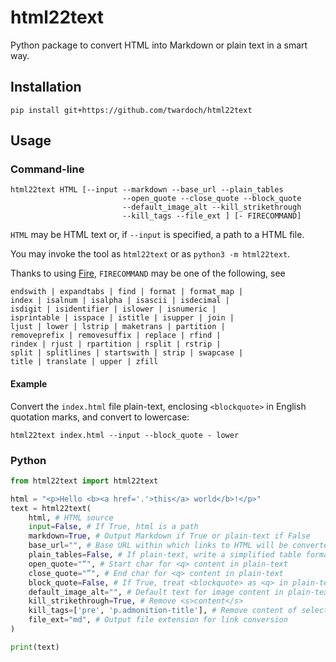 # html22text

Python package to convert HTML into Markdown or plain text in a smart way.

## Installation

```
pip install git+https://github.com/twardoch/html22text
```

## Usage

### Command-line

```
html22text HTML [--input --markdown --base_url --plain_tables
                         --open_quote --close_quote --block_quote
                         --default_image_alt --kill_strikethrough
                         --kill_tags --file_ext ] [- FIRECOMMAND]
```

`HTML` may be HTML text or, if `--input` is specified, a path to a HTML file.

You may invoke the tool as `html22text` or as `python3 -m html22text`.

Thanks to using [Fire](https://google.github.io/python-fire/), `FIRECOMMAND` may be one of the following, see

```capitalize | casefold | center | count | encode |
endswith | expandtabs | find | format | format_map |
index | isalnum | isalpha | isascii | isdecimal |
isdigit | isidentifier | islower | isnumeric |
isprintable | isspace | istitle | isupper | join |
ljust | lower | lstrip | maketrans | partition |
removeprefix | removesuffix | replace | rfind |
rindex | rjust | rpartition | rsplit | rstrip |
split | splitlines | startswith | strip | swapcase |
title | translate | upper | zfill
```

#### Example

Convert the `index.html` file plain-text, enclosing `<blockquote>` in English quotation marks, and convert to lowercase:

```
html22text index.html --input --block_quote - lower
```

### Python

```python
from html22text import html22text

html = "<p>Hello <b><a href='.'>this</a> world</b>!</p>"
text = html22text(
    html, # HTML source
    input=False, # If True, html is a path
    markdown=True, # Output Markdown if True or plain-text if False
    base_url="", # Base URL within which links to HTML will be converted to MD links
    plain_tables=False, # If plain-text, write a simplified table format
    open_quote="“", # Start char for <q> content in plain-text
    close_quote="”", # End char for <q> content in plain-text
    block_quote=False, # If True, treat <blockquote> as <q> in plain-text
    default_image_alt="", # Default text for image content in plain-text
    kill_strikethrough=True, # Remove <s>content</s>
    kill_tags=['pre', 'p.admonition-title'], # Remove content of selectors
    file_ext="md", # Output file extension for link conversion
)

print(text)
```
